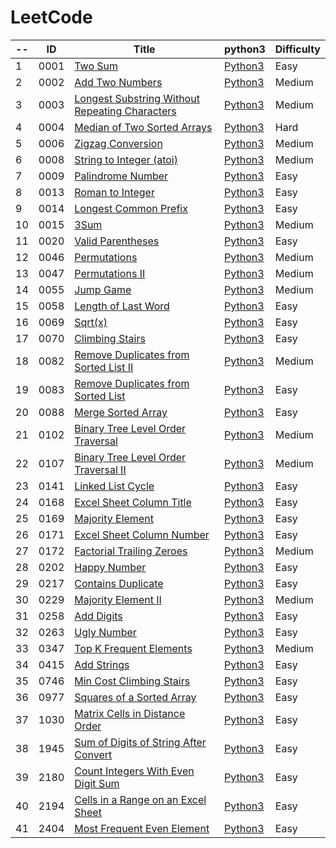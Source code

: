 LeetCode
========

|-- | ID | Title | python3                                   | Difficulty |
| -- |-- | ----- | ------------------------------------------- | ---------- | 
|  1| 0001 | [Two Sum](https://leetcode.com/problems/two-sum/) | [Python3](.//Users/sheldonhuang/Wootrade/Automation/Sheldon_tools/LeetCode-Solution/LeetCode/0001-Two-Sum/0001.py) | Easy | 
|  2| 0002 | [Add Two Numbers](https://leetcode.com/problems/add-two-numbers/) | [Python3](.//Users/sheldonhuang/Wootrade/Automation/Sheldon_tools/LeetCode-Solution/LeetCode/0002-Add-Two-Numbers/0002.py) | Medium | 
|  3| 0003 | [Longest Substring Without Repeating Characters](https://leetcode.com/problems/longest-substring-without-repeating-characters/) | [Python3](.//Users/sheldonhuang/Wootrade/Automation/Sheldon_tools/LeetCode-Solution/LeetCode/0003-Longest-Substring-Without-Repeating-Characters/0003.py) | Medium | 
|  4| 0004 | [Median of Two Sorted Arrays](https://leetcode.com/problems/median-of-two-sorted-arrays/) | [Python3](.//Users/sheldonhuang/Wootrade/Automation/Sheldon_tools/LeetCode-Solution/LeetCode/0004-Median-of-Two-Sorted-Arrays/0004.py) | Hard | 
|  5| 0006 | [Zigzag Conversion](https://leetcode.com/problems/zigzag-conversion/) | [Python3](.//Users/sheldonhuang/Wootrade/Automation/Sheldon_tools/LeetCode-Solution/LeetCode/0006-Zigzag-Conversion/0006.py) | Medium | 
|  6| 0008 | [String to Integer (atoi)](https://leetcode.com/problems/string-to-integer-atoi/) | [Python3](.//Users/sheldonhuang/Wootrade/Automation/Sheldon_tools/LeetCode-Solution/LeetCode/0008-String-to-Integer-(atoi)/0008.py) | Medium | 
|  7| 0009 | [Palindrome Number](https://leetcode.com/problems/palindrome-number/) | [Python3](.//Users/sheldonhuang/Wootrade/Automation/Sheldon_tools/LeetCode-Solution/LeetCode/0009-Palindrome-Number/0009.py) | Easy | 
|  8| 0013 | [Roman to Integer](https://leetcode.com/problems/roman-to-integer/) | [Python3](.//Users/sheldonhuang/Wootrade/Automation/Sheldon_tools/LeetCode-Solution/LeetCode/0013-Roman-to-Integer/0013.py) | Easy | 
|  9| 0014 | [Longest Common Prefix](https://leetcode.com/problems/longest-common-prefix/) | [Python3](.//Users/sheldonhuang/Wootrade/Automation/Sheldon_tools/LeetCode-Solution/LeetCode/0014-Longest-Common-Prefix/0014.py) | Easy | 
|  10| 0015 | [3Sum](https://leetcode.com/problems/3sum/) | [Python3](.//Users/sheldonhuang/Wootrade/Automation/Sheldon_tools/LeetCode-Solution/LeetCode/0015-3Sum/0015.py) | Medium | 
|  11| 0020 | [Valid Parentheses](https://leetcode.com/problems/valid-parentheses/) | [Python3](.//Users/sheldonhuang/Wootrade/Automation/Sheldon_tools/LeetCode-Solution/LeetCode/0020-Valid-Parentheses/0020.py) | Easy | 
|  12| 0046 | [Permutations](https://leetcode.com/problems/permutations/) | [Python3](.//Users/sheldonhuang/Wootrade/Automation/Sheldon_tools/LeetCode-Solution/LeetCode/0046-Permutations/0046.py) | Medium | 
|  13| 0047 | [Permutations II](https://leetcode.com/problems/permutations-ii/) | [Python3](.//Users/sheldonhuang/Wootrade/Automation/Sheldon_tools/LeetCode-Solution/LeetCode/0047-Permutations-II/0047.py) | Medium | 
|  14| 0055 | [Jump Game](https://leetcode.com/problems/jump-game/) | [Python3](.//Users/sheldonhuang/Wootrade/Automation/Sheldon_tools/LeetCode-Solution/LeetCode/0055-Jump-Game/0055.py) | Medium | 
|  15| 0058 | [Length of Last Word](https://leetcode.com/problems/length-of-last-word/) | [Python3](.//Users/sheldonhuang/Wootrade/Automation/Sheldon_tools/LeetCode-Solution/LeetCode/0058-Length-of-Last-Word/0058.py) | Easy | 
|  16| 0069 | [Sqrt(x)](https://leetcode.com/problems/sqrtx/) | [Python3](.//Users/sheldonhuang/Wootrade/Automation/Sheldon_tools/LeetCode-Solution/LeetCode/0069-Sqrt(x)/0069.py) | Easy | 
|  17| 0070 | [Climbing Stairs](https://leetcode.com/problems/climbing-stairs/) | [Python3](.//Users/sheldonhuang/Wootrade/Automation/Sheldon_tools/LeetCode-Solution/LeetCode/0070-Climbing-Stairs/0070.py) | Easy | 
|  18| 0082 | [Remove Duplicates from Sorted List II](https://leetcode.com/problems/remove-duplicates-from-sorted-list-ii/) | [Python3](.//Users/sheldonhuang/Wootrade/Automation/Sheldon_tools/LeetCode-Solution/LeetCode/0082-Remove-Duplicates-from-Sorted-List-II/0082.py) | Medium | 
|  19| 0083 | [Remove Duplicates from Sorted List](https://leetcode.com/problems/remove-duplicates-from-sorted-list/) | [Python3](.//Users/sheldonhuang/Wootrade/Automation/Sheldon_tools/LeetCode-Solution/LeetCode/0083-Remove-Duplicates-from-Sorted-List/0083.py) | Easy | 
|  20| 0088 | [Merge Sorted Array](https://leetcode.com/problems/merge-sorted-array/) | [Python3](.//Users/sheldonhuang/Wootrade/Automation/Sheldon_tools/LeetCode-Solution/LeetCode/0088-Merge-Sorted-Array/0088.py) | Easy | 
|  21| 0102 | [Binary Tree Level Order Traversal](https://leetcode.com/problems/binary-tree-level-order-traversal/) | [Python3](.//Users/sheldonhuang/Wootrade/Automation/Sheldon_tools/LeetCode-Solution/LeetCode/0102-Binary-Tree-Level-Order-Traversal/0102.py) | Medium | 
|  22| 0107 | [Binary Tree Level Order Traversal II](https://leetcode.com/problems/binary-tree-level-order-traversal-ii/) | [Python3](.//Users/sheldonhuang/Wootrade/Automation/Sheldon_tools/LeetCode-Solution/LeetCode/0107-Binary-Tree-Level-Order-Traversal-II/0107.py) | Medium | 
|  23| 0141 | [Linked List Cycle](https://leetcode.com/problems/linked-list-cycle/) | [Python3](.//Users/sheldonhuang/Wootrade/Automation/Sheldon_tools/LeetCode-Solution/LeetCode/0141-Linked-List-Cycle/0141.py) | Easy | 
|  24| 0168 | [Excel Sheet Column Title](https://leetcode.com/problems/excel-sheet-column-title/) | [Python3](.//Users/sheldonhuang/Wootrade/Automation/Sheldon_tools/LeetCode-Solution/LeetCode/0168-Excel-Sheet-Column-Title/0168.py) | Easy | 
|  25| 0169 | [Majority Element](https://leetcode.com/problems/majority-element/) | [Python3](.//Users/sheldonhuang/Wootrade/Automation/Sheldon_tools/LeetCode-Solution/LeetCode/0169-Majority-Element/0169.py) | Easy | 
|  26| 0171 | [Excel Sheet Column Number](https://leetcode.com/problems/excel-sheet-column-number/) | [Python3](.//Users/sheldonhuang/Wootrade/Automation/Sheldon_tools/LeetCode-Solution/LeetCode/0171-Excel-Sheet-Column-Number/0171.py) | Easy | 
|  27| 0172 | [Factorial Trailing Zeroes](https://leetcode.com/problems/factorial-trailing-zeroes/) | [Python3](.//Users/sheldonhuang/Wootrade/Automation/Sheldon_tools/LeetCode-Solution/LeetCode/0172-Factorial-Trailing-Zeroes/0172.py) | Medium | 
|  28| 0202 | [Happy Number](https://leetcode.com/problems/happy-number/) | [Python3](.//Users/sheldonhuang/Wootrade/Automation/Sheldon_tools/LeetCode-Solution/LeetCode/0202-Happy-Number/0202.py) | Easy | 
|  29| 0217 | [Contains Duplicate](https://leetcode.com/problems/contains-duplicate/) | [Python3](.//Users/sheldonhuang/Wootrade/Automation/Sheldon_tools/LeetCode-Solution/LeetCode/0217-Contains-Duplicate/0217.py) | Easy | 
|  30| 0229 | [Majority Element II](https://leetcode.com/problems/majority-element-ii/) | [Python3](.//Users/sheldonhuang/Wootrade/Automation/Sheldon_tools/LeetCode-Solution/LeetCode/0229-Majority-Element-II/0229.py) | Medium | 
|  31| 0258 | [Add Digits](https://leetcode.com/problems/add-digits/) | [Python3](.//Users/sheldonhuang/Wootrade/Automation/Sheldon_tools/LeetCode-Solution/LeetCode/0258-Add-Digits/0258.py) | Easy | 
|  32| 0263 | [Ugly Number](https://leetcode.com/problems/ugly-number/) | [Python3](.//Users/sheldonhuang/Wootrade/Automation/Sheldon_tools/LeetCode-Solution/LeetCode/0263-Ugly-Number/0263.py) | Easy | 
|  33| 0347 | [Top K Frequent Elements](https://leetcode.com/problems/top-k-frequent-elements/) | [Python3](.//Users/sheldonhuang/Wootrade/Automation/Sheldon_tools/LeetCode-Solution/LeetCode/0347-Top-K-Frequent-Elements/0347.py) | Medium | 
|  34| 0415 | [Add Strings](https://leetcode.com/problems/add-strings/) | [Python3](.//Users/sheldonhuang/Wootrade/Automation/Sheldon_tools/LeetCode-Solution/LeetCode/0415-Add-Strings/0415.py) | Easy | 
|  35| 0746 | [Min Cost Climbing Stairs](https://leetcode.com/problems/min-cost-climbing-stairs/) | [Python3](.//Users/sheldonhuang/Wootrade/Automation/Sheldon_tools/LeetCode-Solution/LeetCode/0746-Min-Cost-Climbing-Stairs/0746.py) | Easy | 
|  36| 0977 | [Squares of a Sorted Array](https://leetcode.com/problems/squares-of-a-sorted-array/) | [Python3](.//Users/sheldonhuang/Wootrade/Automation/Sheldon_tools/LeetCode-Solution/LeetCode/0977-Squares-of-a-Sorted-Array/0977.py) | Easy | 
|  37| 1030 | [Matrix Cells in Distance Order](https://leetcode.com/problems/matrix-cells-in-distance-order/) | [Python3](.//Users/sheldonhuang/Wootrade/Automation/Sheldon_tools/LeetCode-Solution/LeetCode/1030-Matrix-Cells-in-Distance-Order/1030.py) | Easy | 
|  38| 1945 | [Sum of Digits of String After Convert](https://leetcode.com/problems/sum-of-digits-of-string-after-convert/) | [Python3](.//Users/sheldonhuang/Wootrade/Automation/Sheldon_tools/LeetCode-Solution/LeetCode/1945-Sum-of-Digits-of-String-After-Convert/1945.py) | Easy | 
|  39| 2180 | [Count Integers With Even Digit Sum](https://leetcode.com/problems/count-integers-with-even-digit-sum/) | [Python3](.//Users/sheldonhuang/Wootrade/Automation/Sheldon_tools/LeetCode-Solution/LeetCode/2180-Count-Integers-With-Even-Digit-Sum/2180.py) | Easy | 
|  40| 2194 | [Cells in a Range on an Excel Sheet](https://leetcode.com/problems/cells-in-a-range-on-an-excel-sheet/) | [Python3](.//Users/sheldonhuang/Wootrade/Automation/Sheldon_tools/LeetCode-Solution/LeetCode/2194-Cells-in-a-Range-on-an-Excel-Sheet/2194.py) | Easy | 
|  41| 2404 | [Most Frequent Even Element](https://leetcode.com/problems/most-frequent-even-element/) | [Python3](.//Users/sheldonhuang/Wootrade/Automation/Sheldon_tools/LeetCode-Solution/LeetCode/2404-Most-Frequent-Even-Element/2404.py) | Easy | 